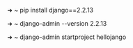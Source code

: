 ➜  ~ pip install django==2.2.13

➜  ~ django-admin --version 
2.2.13

➜  ~ django-admin startproject hellojango
